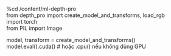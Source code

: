 %cd /content/ml-depth-pro  
from depth_pro import create_model_and_transforms, load_rgb  
import torch  
from PIL import Image  
  
model, transform = create_model_and_transforms()  
model.eval().cuda()  # hoặc .cpu() nếu không dùng GPU  
